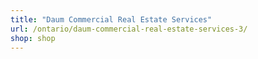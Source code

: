 ```yaml
---
title: "Daum Commercial Real Estate Services"
url: /ontario/daum-commercial-real-estate-services-3/
shop: shop
---
```

